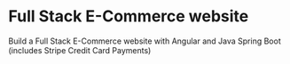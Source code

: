# Full Stack E-Commerce website
Build a Full Stack E-Commerce website with Angular and Java Spring Boot (includes Stripe Credit Card Payments)